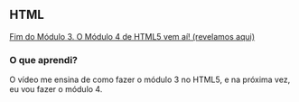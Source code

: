 ## HTML

[Fim do Módulo 3. O Módulo 4 de HTML5 vem aí! (revelamos aqui)](https://www.youtube.com/watch?v=XJ10-IKH8ig&list=PLHz_AreHm4dmcAviDwiGgHbeEJToxbOpZ&index=41)

### O que aprendi?

O vídeo me ensina de como fazer o módulo 3 no HTML5, e na próxima vez, eu vou fazer o módulo 4.